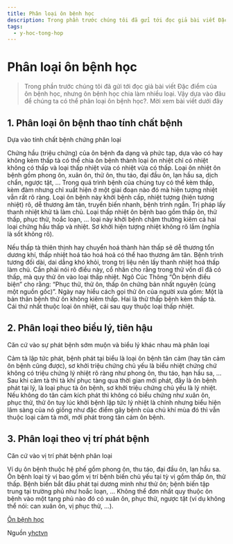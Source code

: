 ```yaml
---
title: Phân loại ôn bệnh học
description: Trong phần trước chúng tôi đã gửi tới đọc giả bài viết Đặc điểm của ôn bệnh học, nhưng ôn bệnh học chia làm nhiều loại. Vậy dựa vào đâu để chúng ta có thể phân loại ôn bệnh học?. Mời xem bài viết dưới đây
tags:
  - y-hoc-tong-hop
---
```


# Phân loại ôn bệnh học 

> Trong phần trước chúng tôi đã gửi tới đọc giả bài viết Đặc điểm của ôn bệnh học, nhưng ôn bệnh học chia làm nhiều loại. Vậy dựa vào đâu để chúng ta có thể phân loại ôn bệnh học?. Mời xem bài viết dưới đây


## 1. Phân loại ôn bệnh thao tính chất bệnh


Dựa vào tính chất bệnh chứng phân loại


Chứng hầu (triệu chứng) của ôn bệnh đa dạng và phức tạp, dựa vào có hay không kèm thấp tà có thể chia ôn bệnh thành loại ôn nhiệt chỉ có nhiệt không có thấp và loại thấp nhiệt vừa có nhiệt vừa có thấp. Loại ôn nhiệt ôn bệnh gồm phong ôn, xuân ôn, thử ôn, thu táo, đại đầu ôn, lạn hầu sa, dịch chẩn, ngược tật, … Trong quá trình bệnh của chúng tuy có thể kèm thấp, kèm đàm nhưng chỉ xuất hiện ở một giai đoạn nào đó mà hiện tượng nhiệt vẫn rất rõ ràng. Loại ôn bệnh này khởi bệnh cấp, nhiệt tượng (hiện tượng nhiệt) rõ, dễ thương âm tân, truyền biến nhanh, bệnh trình ngắn. Trị pháp lấy thanh nhiệt khử tà làm chủ. Loại thấp nhiệt ôn bệnh bao gồm thấp ôn, thử thấp, phục thử, hoắc loạn, … loại này khởi bệnh chậm thường kiêm cả hai loại chứng hầu thấp và nhiệt. Sơ khởi hiện tượng nhiệt không rõ lắm (nghĩa là sốt không rõ). 


Nếu thấp tà thiên thịnh hay chuyển hoá thành hàn thấp sẽ dễ thương tổn dương khí, thấp nhiệt hoá táo hoá hoả có thể hao thương âm tân. Bệnh trình tương đối dài, dai dẳng khó khỏi, trong trị liệu nên lấy thanh nhiệt hoá thấp làm chủ. Cần phải nói rõ điều này, cổ nhân cho rằng trong thử vốn dĩ đã có thấp, mà quy thử ôn vào loại thấp nhiệt. Ngô Cúc Thông “Ôn bệnh điều biện” cho rằng: “Phục thử, thử ôn, thấp ôn chứng bản nhất nguyên (cùng một nguồn gốc)”. Ngày nay hiểu cách gọi thử ôn của người xưa gồm: Một là bản thân bệnh thử ôn không kiêm thấp. Hai là thử thấp bệnh kèm thấp tà. Cái thứ nhất thuộc loại ôn nhiệt, cái sau quy thuộc loại thấp nhiệt.


## 2. Phân loại theo biểu lý, tiên hậu


Căn cứ vào sự phát bệnh sớm muộn và biểu lý khác nhau mà phân loại


Cảm tà lập tức phát, bệnh phát tại biểu là loại ôn bệnh tân cảm (hay tân cảm ôn bệnh cũng được), sơ khởi triệu chứng chủ yếu là biểu nhiệt chứng chứ không có triệu chứng lý nhiệt rõ ràng như phong ôn, thu táo, hạn hầu sa, … Sau khi cảm tà thì tà khí phục tàng qua thời gian mới phát, đây là ôn bệnh phát tại lý, là loại phục tà ôn bệnh, sơ khởi triệu chứng chủ yếu là lý nhiệt. Nếu không do tân cảm kích phát thì không có biểu chứng như xuân ôn, phục thử, thử ôn tuy lúc khởi bệnh lập tức lý nhiệt là chính nhưng biểu hiện lâm sàng của nó giống như đặc điểm gây bệnh của chủ khí mùa đó thì vẫn thuộc loại cảm tà mới, mới phát trong tân cảm ôn bệnh.


## 3. Phân loại theo vị trí phát bệnh


Căn cứ vào vị trí phát bệnh phân loại





Ví dụ ôn bệnh thuộc hệ phế gồm phong ôn, thu táo, đại đầu ôn, lạn hầu sa. Ôn bệnh loại tỳ vị bao gồm vị trí bệnh biến chủ yếu tại tỳ vị gồm thấp ôn, thử thấp. Bệnh biến bắt đầu phát tại dương minh như thử ôn; bệnh biến tập trung tại trường phủ như hoắc loạn, … Không thể đơn nhất quy thuộc ôn bệnh vào một tạng phủ nào đó có xuân ôn, phục thử, ngược tật (ví dụ không thể nói: can xuân ôn, vị phục thử, …).





[Ôn bệnh học](/yhctvn/tag/on-benh-hoc)

Nguồn [yhctvn](https://yhctvn.com/phan-loai-on-benh-hoc/)

